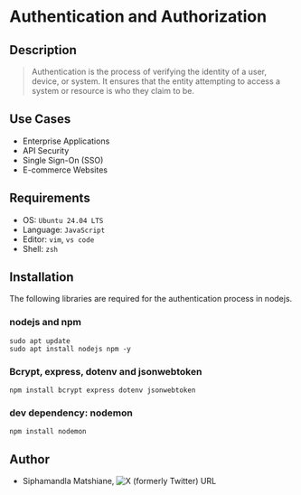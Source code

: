 # Authentication and Authorization

## Description
> Authentication is the process of verifying the identity of a user, device, or system. It ensures that the entity attempting to access a system or resource is who they claim to be.

## Use Cases
- Enterprise Applications
- API Security
- Single Sign-On (SSO)
- E-commerce Websites

## Requirements
- OS: `Ubuntu 24.04 LTS`
- Language: `JavaScript`
- Editor: `vim`, `vs code`
- Shell: `zsh`

## Installation
The following libraries are required for the authentication process in nodejs.

### nodejs and npm
```
sudo apt update
sudo apt install nodejs npm -y
``` 

### Bcrypt, express, dotenv and jsonwebtoken
```
npm install bcrypt express dotenv jsonwebtoken 
```

### dev dependency: nodemon
```
npm install nodemon
```

## Author
- Siphamandla Matshiane, ![X (formerly Twitter) URL](https://img.shields.io/twitter/url?url=https%3A%2F%2Fx.com%2FSiphamandl76892)
